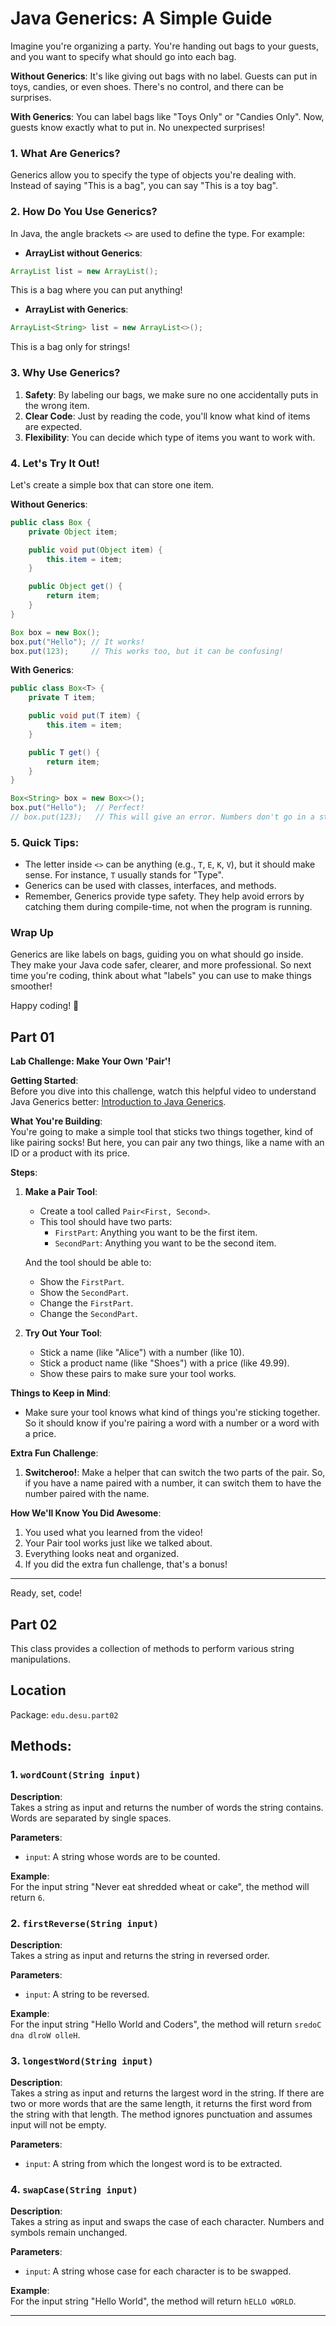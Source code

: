 # **Java Generics: A Simple Guide**

Imagine you're organizing a party. You're handing out bags to your guests, and you want to specify what should go into each bag.

**Without Generics**:
It's like giving out bags with no label. Guests can put in toys, candies, or even shoes. There's no control, and there can be surprises.

**With Generics**:
You can label bags like "Toys Only" or "Candies Only". Now, guests know exactly what to put in. No unexpected surprises!

### **1. What Are Generics?**

Generics allow you to specify the type of objects you're dealing with. Instead of saying "This is a bag", you can say "This is a toy bag".

### **2. How Do You Use Generics?**

In Java, the angle brackets `<>` are used to define the type. For example:

- **ArrayList without Generics**:

```java
ArrayList list = new ArrayList();
```

This is a bag where you can put anything!

- **ArrayList with Generics**:

```java
ArrayList<String> list = new ArrayList<>();
```

This is a bag only for strings!

### **3. Why Use Generics?**

1. **Safety**: By labeling our bags, we make sure no one accidentally puts in the wrong item.
2. **Clear Code**: Just by reading the code, you'll know what kind of items are expected.
3. **Flexibility**: You can decide which type of items you want to work with.

### **4. Let's Try It Out!**

Let's create a simple box that can store one item.

**Without Generics**:
```java
public class Box {
    private Object item;

    public void put(Object item) {
        this.item = item;
    }

    public Object get() {
        return item;
    }
}

Box box = new Box();
box.put("Hello"); // It works!
box.put(123);     // This works too, but it can be confusing!
```

**With Generics**:
```java
public class Box<T> {
    private T item;

    public void put(T item) {
        this.item = item;
    }

    public T get() {
        return item;
    }
}

Box<String> box = new Box<>();
box.put("Hello");  // Perfect!
// box.put(123);   // This will give an error. Numbers don't go in a string box!
```

### **5. Quick Tips:**
- The letter inside `<>` can be anything (e.g., `T`, `E`, `K`, `V`), but it should make sense. For instance, `T` usually stands for "Type".
- Generics can be used with classes, interfaces, and methods.
- Remember, Generics provide type safety. They help avoid errors by catching them during compile-time, not when the program is running.

### **Wrap Up**

Generics are like labels on bags, guiding you on what should go inside. They make your Java code safer, clearer, and more professional. So next time you're coding, think about what "labels" you can use to make things smoother!

Happy coding! 🎉

## Part 01

**Lab Challenge: Make Your Own 'Pair'!**

**Getting Started**:  
Before you dive into this challenge, watch this helpful video to understand Java Generics better: [Introduction to Java Generics](https://www.youtube.com/watch?v=jUcAyZ5OUm0).

**What You're Building**:  
You're going to make a simple tool that sticks two things together, kind of like pairing socks! But here, you can pair any two things, like a name with an ID or a product with its price.

**Steps**:

1. **Make a Pair Tool**:
    - Create a tool called `Pair<First, Second>`.
    - This tool should have two parts:
        - `FirstPart`: Anything you want to be the first item.
        - `SecondPart`: Anything you want to be the second item.

   And the tool should be able to:
    - Show the `FirstPart`.
    - Show the `SecondPart`.
    - Change the `FirstPart`.
    - Change the `SecondPart`.

2. **Try Out Your Tool**:
    - Stick a name (like "Alice") with a number (like 10).
    - Stick a product name (like "Shoes") with a price (like 49.99).
    - Show these pairs to make sure your tool works.

**Things to Keep in Mind**:
- Make sure your tool knows what kind of things you're sticking together. So it should know if you're pairing a word with a number or a word with a price.

**Extra Fun Challenge**:

1. **Switcheroo!**: Make a helper that can switch the two parts of the pair. So, if you have a name paired with a number, it can switch them to have the number paired with the name.

**How We'll Know You Did Awesome**:

1. You used what you learned from the video!
2. Your Pair tool works just like we talked about.
3. Everything looks neat and organized.
4. If you did the extra fun challenge, that's a bonus!

---

Ready, set, code!

## Part 02

This class provides a collection of methods to perform various string manipulations.

## Location
Package: `edu.desu.part02`

## Methods:

### 1. `wordCount(String input)`

**Description**:  
Takes a string as input and returns the number of words the string contains. Words are separated by single spaces.

**Parameters**:
- `input`: A string whose words are to be counted.

**Example**:  
For the input string "Never eat shredded wheat or cake", the method will return `6`.

### 2. `firstReverse(String input)`

**Description**:  
Takes a string as input and returns the string in reversed order.

**Parameters**:
- `input`: A string to be reversed.

**Example**:  
For the input string "Hello World and Coders", the method will return `sredoC dna dlroW olleH`.

### 3. `longestWord(String input)`

**Description**:  
Takes a string as input and returns the largest word in the string. If there are two or more words that are the same length, it returns the first word from the string with that length. The method ignores punctuation and assumes input will not be empty.

**Parameters**:
- `input`: A string from which the longest word is to be extracted.

### 4. `swapCase(String input)`

**Description**:  
Takes a string as input and swaps the case of each character. Numbers and symbols remain unchanged.

**Parameters**:
- `input`: A string whose case for each character is to be swapped.

**Example**:  
For the input string "Hello World", the method will return `hELLO wORLD`.

---

